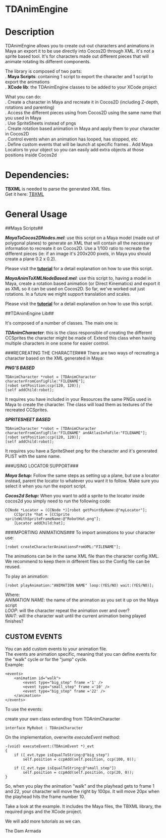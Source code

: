 TDAnimEngine
============

# Description #

TDAnimEngine allows you to create cut-out characters and animations in Maya an export it to be use directly into Cocos2D through XML.
It's not a sprite based tool. It's for characters made out different pieces that will animate rotating its different components.

The library is composed of two parts:  
. **Maya Scripts**: containing 1 script to export the character and 1 script to export the animations  
. **XCode lib**: the TDAnimEngine classes to be added to your XCode project  

What you can do:  
. Create a character in Maya and recreate it in Cocos2D (including Z-depth, rotations and parenting)   
. Access the different pieces using from Cocos2D using the same name that you used in Maya  
. Use SpriteSheets instead of pngs   
. Create rotation based animation in Maya and apply them to your character in Cocos2D   
. Control events when an animation has looped, has stopped, etc   
. Define custom events that will be launch at specific frames
. Add Maya Locators to your object so you can easily add extra objects at those positions inside Cocos2d

# Dependencies: #

**TBXML** is needed to parse the generated XML files.  
Get it here: [TBXML](https://github.com/Tpbradley/TBXML)

# General Usage #

##Maya Scripts##

***MayaToCocos2DNodes.mel***: use this script on a Maya model (made out of polygonal planes) to generate an XML that will contain all the necessary information to recreate it on Cocos2D. Use a 1/100 ratio to recreate the different pieces (ie: if an image it's 200x200 pixels, in Maya you should create a plane 0.2 x 0.2).
  
Please visit the **[tutorial](http://fbgpc.thedamarmada.com/2011/06/maya-to-cocos2d/)** for a detail explanation on how to use this script.

***MayaAnimToXMLNodeBased.mel***: use this script to, having a model in Maya, create a rotation based animation (or Direct Kinematics) and export it as XML so it can be used on Cocos2D. So far, we've worked out just rotations. In a future we might support translation and scales.

Please visit the **[tutorial](http://fbgpc.thedamarmada.com/2011/07/maya-to-cocos2d-part-22/)** for a detail explanation on how to use this script.

##TDAnimEngine Lib##

It's composed of a number of classes. The main one is: 

***TDAnimCharacter***: this is the class responsible of creating the different CCSprites the character might be made of. Extend this class when having multiple characters in one scene for easier control.  


###RECREATING THE CHARACTER###
There are two ways of recreating a character based on the XML generated in Maya:

***PNG'S BASED***

    TDAnimCharacter *robot = [TDAnimCharacter characterFromConfigFile:"FILENAME"];
	[robot setPosition:ccp(120, 120)];
	[self addChild:robot];
	
It requires you have included in your Resources the same PNGs used in Maya to create the character. The class will load them as textures of the recreated CCSprites.  

***SPRITESHEET BASED***

	TDAnimCharacter *robot = [TDAnimCharacter characterFromConfigFile:"FILENAME" andAtlasInfoFile:"FILENAME"];
	[robot setPosition:ccp(120, 120)];
	[self addChild:robot];
	
It requires you have a SpriteSheet png for the character and it's generated PLIST with the same name. 

###USING LOCATOR SUPPORT###

***Maya Setup:***
Follow the same steps as setting up a plane, but use a locator instead, parent the locator to whatever you want it to follow. Make sure you select it when you run the export script.

***Cocos2d Setup:***
When you want to add a sprite to the locator inside cocos2d you simply need to run the following code:

	CCNode *Locator = (CCNode *)[robot getPointByName:@"myLocator"];
        CCSprite *hat = [CCSprite spriteWithSpriteFrameName:@"RobotHat.png"];
        [Locator addChild:hat];

###IMPORTING ANIMATIONS###
To import animations to your character use:
	
	[robot createCharacterAnimationsFromXML:"FILENAME"];
	
The animations can be in the same XML file than the character config XML. We recommend to keep them in different files so the Config file can be reused.

To play an animation:

	[robot playAnimation:"ANIMATION NAME" loop:(YES/NO) wait:(YES/NO)];
	
Where:   
*ANIMATION NAME*: the name of the animation as you set it up on the Maya script  
*LOOP*: will the character repeat the animation over and over?  
*WAIT*: will the character wait until the current animation being played finishes?  

## CUSTOM EVENTS ##

You can add custom events to your animation file.  
The events are animation specific, meaning that you can define events for the "walk" cycle or for the "jump" cycle.  
Example:

	<events>
		<animation id="walk">
			<event type="big_step" frame ='1' />
			<event type="small_step" frame ='10' />
			<event type="big_step" frame ='22' />			
		</animation>
	</events>
	

To use the events:

create your own class extending from TDAnimCharacter
	
	interface MyRobot : TDAnimCharacter
	

On the implementation, overwrite *executeEvent*  method:

	-(void) executeEvent:(TDAnimEvent *)_evt
	{
		if ([_evt.type isEqualToString:@"big_step")
			self.position = ccpAdd(self.position, ccp(100, 0));
			
		if ([_evt.type isEqualToString:@"small_step"])
			self.position = ccpAdd(self.position, ccp(20, 0));			
	}
	
So, when you play the animation "walk" and the playhead gets to frame 1 and 22, your character will move the right by 100px. It will move 20px when the playhead hits the frame number 10.

Take a look at the example. It includes the Maya files, the TBXML library, the required pngs and the XCode project.

We will add more tutorials as we can.

The Dam Armada
	
